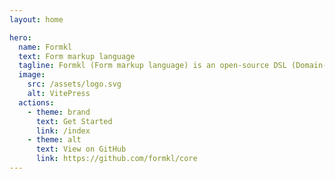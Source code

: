 ```yaml
---
layout: home

hero:
  name: Formkl
  text: Form markup language
  tagline: Formkl (Form markup language) is an open-source DSL (Domain-Specific Language) to define and create form schema. It is designed to be simple, consistent and highly readable as natural language.
  image:
    src: /assets/logo.svg
    alt: VitePress
  actions:
    - theme: brand
      text: Get Started
      link: /index
    - theme: alt
      text: View on GitHub
      link: https://github.com/formkl/core
---
```


